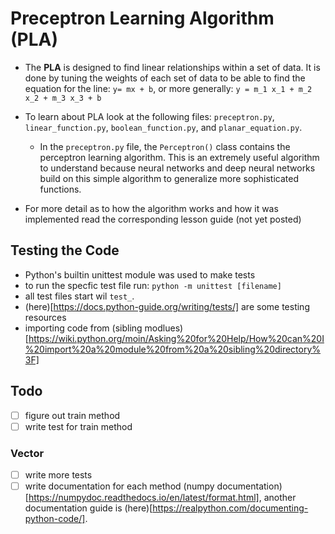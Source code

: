 # Preceptron Learning Algorithm (PLA)

- The **PLA** is designed to find linear relationships within a set of data. It is done by tuning the weights of each set of data to be able to find the equation for the line: `y= mx + b`, or more generally: `y = m_1 x_1 + m_2 x_2 + m_3 x_3 + b`
- To learn about PLA look at the following files: `preceptron.py`, `linear_function.py`, `boolean_function.py`, and `planar_equation.py`.
  - In the `preceptron.py` file, the `Perceptron()` class contains the perceptron learning algorithm. This is an extremely useful algorithm to understand because neural networks and deep neural networks build on this simple algorithm to generalize more sophisticated functions.
- For more detail as to how the algorithm works and how it was implemented read the corresponding lesson guide (not yet posted)


    <!-- - The algorithm itself has two main parts to it, predicting results based on input and training based on desired outcome and actual outcome. - The reason PLA is simple and not useful in modern day research is because it can only predict linearly separable data (i.e. it can only separate things with a line and can be proven with linear algebra). - The `linear_function.py` file contains a graphical understanding of how PLA does linear separation of 2d inputs. - The `Point()` class generates random points with a label. The `label=1` if it is above the actual line and `label=-1` if it is below. PLA will try to approximate this line as best as possible by putting a point to either side of a line. Think of it as organizing a bowl of dimes and nickels. The dimes will go in one basket and the nickels in another. - There are four outcomes when predicting a set of inputs. It could be false positive, false negative, true positive, and true negative. These can be seen in the legend of the graph. - The `boolean_function.py` file contains examples of PLA successes as well as its failure, i.e. the XOR problem. Look at `neural_network.py` for improvement to PLA and a solution to the `xor` problem. -->

## Testing the Code

- Python's builtin unittest module was used to make tests
- to run the specfic test file run: `python -m unittest [filename]`
- all test files start wil `test_`.
- (here)[https://docs.python-guide.org/writing/tests/] are some testing resources
- importing code from (sibling modlues)[https://wiki.python.org/moin/Asking%20for%20Help/How%20can%20I%20import%20a%20module%20from%20a%20sibling%20directory%3F]

## Todo

- [ ] figure out train method
- [ ] write test for train method

### Vector

- [ ] write more tests
- [ ] write documentation for each method (numpy documentation)[https://numpydoc.readthedocs.io/en/latest/format.html], another documentation guide is (here)[https://realpython.com/documenting-python-code/].
